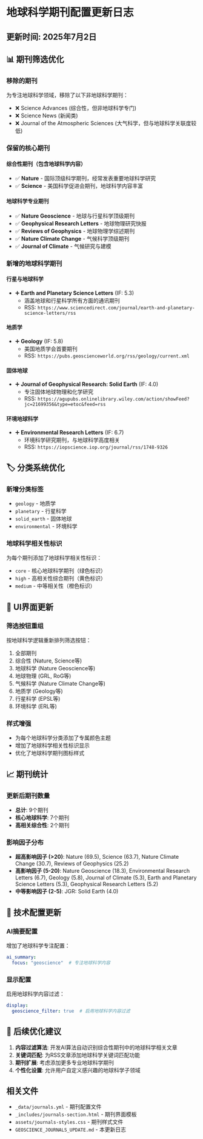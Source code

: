 # 地球科学期刊配置更新日志

## 更新时间: 2025年7月2日

## 📊 期刊筛选优化

### 移除的期刊
为专注地球科学领域，移除了以下非地球科学期刊：
- ❌ Science Advances (综合性，但非地球科学专门)
- ❌ Science News (新闻类)
- ❌ Journal of the Atmospheric Sciences (大气科学，但与地球科学关联度较低)

### 保留的核心期刊

#### 综合性期刊（包含地球科学内容）
- ✅ **Nature** - 国际顶级科学期刊，经常发表重要地球科学研究
- ✅ **Science** - 美国科学促进会期刊，地球科学内容丰富

#### 地球科学专业期刊
- ✅ **Nature Geoscience** - 地球与行星科学顶级期刊
- ✅ **Geophysical Research Letters** - 地球物理研究快报
- ✅ **Reviews of Geophysics** - 地球物理学综述期刊
- ✅ **Nature Climate Change** - 气候科学顶级期刊
- ✅ **Journal of Climate** - 气候研究与建模

### 新增的地球科学期刊

#### 行星与地球科学
- ➕ **Earth and Planetary Science Letters** (IF: 5.3)
  - 涵盖地球和行星科学所有方面的通讯期刊
  - RSS: `https://www.sciencedirect.com/journal/earth-and-planetary-science-letters/rss`

#### 地质学
- ➕ **Geology** (IF: 5.8)
  - 美国地质学会首要期刊
  - RSS: `https://pubs.geoscienceworld.org/rss/geology/current.xml`

#### 固体地球
- ➕ **Journal of Geophysical Research: Solid Earth** (IF: 4.0)
  - 专注固体地球物理和化学研究
  - RSS: `https://agupubs.onlinelibrary.wiley.com/action/showFeed?jc=21699356&type=etoc&feed=rss`

#### 环境地球科学
- ➕ **Environmental Research Letters** (IF: 6.7)
  - 环境科学研究期刊，与地球科学高度相关
  - RSS: `https://iopscience.iop.org/journal/rss/1748-9326`

## 🏷️ 分类系统优化

### 新增分类标签
- `geology` - 地质学
- `planetary` - 行星科学  
- `solid_earth` - 固体地球
- `environmental` - 环境科学

### 地球科学相关性标识
为每个期刊添加了地球科学相关性标识：
- `core` - 核心地球科学期刊（绿色标识）
- `high` - 高相关性综合期刊（黄色标识）
- `medium` - 中等相关性（橙色标识）

## 🎨 UI界面更新

### 筛选按钮重组
按地球科学逻辑重新排列筛选按钮：
1. 全部期刊
2. 综合性 (Nature, Science等)
3. 地球科学 (Nature Geoscience等)
4. 地球物理 (GRL, RoG等)
5. 气候科学 (Nature Climate Change等)
6. 地质学 (Geology等)
7. 行星科学 (EPSL等)
8. 环境科学 (ERL等)

### 样式增强
- 为每个地球科学分类添加了专属颜色主题
- 增加了地球科学相关性标识显示
- 优化了地球科学期刊图标样式

## 📈 期刊统计

### 更新后期刊数量
- **总计**: 9个期刊
- **核心地球科学**: 7个期刊
- **高相关综合性**: 2个期刊

### 影响因子分布
- **超高影响因子 (>20)**: Nature (69.5), Science (63.7), Nature Climate Change (30.7), Reviews of Geophysics (25.2)
- **高影响因子 (5-20)**: Nature Geoscience (18.3), Environmental Research Letters (6.7), Geology (5.8), Journal of Climate (5.3), Earth and Planetary Science Letters (5.3), Geophysical Research Letters (5.2)
- **中等影响因子 (2-5)**: JGR: Solid Earth (4.0)

## 🔧 技术配置更新

### AI摘要配置
增加了地球科学专注配置：
```yaml
ai_summary:
  focus: "geoscience"  # 专注地球科学内容
```

### 显示配置
启用地球科学内容过滤：
```yaml
display:
  geoscience_filter: true  # 启用地球科学内容过滤
```

## 📝 后续优化建议

1. **内容过滤算法**: 开发AI算法自动识别综合性期刊中的地球科学相关文章
2. **关键词匹配**: 为RSS文章添加地球科学关键词匹配功能
3. **期刊扩展**: 考虑添加更多专业地球科学期刊
4. **个性化设置**: 允许用户自定义感兴趣的地球科学子领域

## 相关文件
- `_data/journals.yml` - 期刊配置文件
- `_includes/journals-section.html` - 期刊界面模板
- `assets/journals-styles.css` - 期刊样式文件
- `GEOSCIENCE_JOURNALS_UPDATE.md` - 本更新日志

